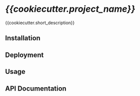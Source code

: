# **_{{cookiecutter.project_name}}_**
{{cookiecutter.short_description}}

## Installation


## Deployment


## Usage


## API Documentation
